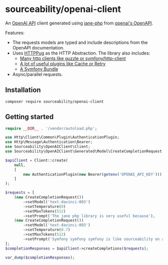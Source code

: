 # sourceability/openai-client

An [OpenAI API][openai_api] client generated using [jane-php][janephp] from [openai's OpenAPI][openai_openapi].

Features:
- The requests models are typed and include descriptions from the OpenAPI documentation.
- Uses [HTTPPug][httplug] as the HTTP Abstraction. The library also includes:
  - [Many http clients like guzzle or symfony/http-client][httplug_adapters]
  - [A lot of useful plugins like Cache or Retry][httplug_plugins]
  - [A Symfony Bundle][httplug_sf_bundle]
- Async/parallel requests.

## Installation

```
composer require sourceability/openai-client
```

## Getting started

```php
require __DIR__ . '/vendor/autoload.php';

use Http\Client\Common\Plugin\AuthenticationPlugin;
use Http\Message\Authentication\Bearer;
use Sourceability\OpenAIClient\Client;
use Sourceability\OpenAIClient\Generated\Model\CreateCompletionRequest;

$apiClient = Client::create(
    null,
    [
        new AuthenticationPlugin(new Bearer(getenv('OPENAI_API_KEY')))
    ]
);

$requests = [
    (new CreateCompletionRequest())
        ->setModel('text-davinci-003')
        ->setTemperature(0)
        ->setMaxTokens(512)
        ->setPrompt('The jane php library is very useful because'),
    (new CreateCompletionRequest())
        ->setModel('text-davinci-003')
        ->setTemperature(0.7)
        ->setMaxTokens(512)
        ->setPrompt('Symfony symfony symfony is like sourceability on a'),
];
$completionResponses = $apiClient->createCompletions($requests);

var_dump($completionResponses);
```

[janephp]: https://github.com/janephp/janephp
[openai_api]: https://platform.openai.com/docs/
[openai_openapi]: https://github.com/openai/openai-openapi
[httplug]: http://httplug.io
[httplug_adapters]: https://docs.php-http.org/en/latest/clients.html
[httplug_plugins]: https://docs.php-http.org/en/latest/plugins/index.html
[httplug_sf_bundle]: https://docs.php-http.org/en/latest/integrations/symfony-bundle.html
